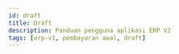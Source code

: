 ```yaml
---
id: draft
title: Draft
description: Panduan pengguna aplikasi ERP V2
tags: [erp-v1, pembayaran awal, draft]
---
```


